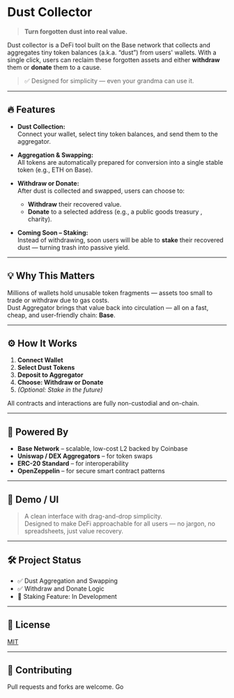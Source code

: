 # Dust Collector

> **Turn forgotten dust into real value.**

Dust collector is a DeFi tool built on the Base network that collects and aggregates tiny token balances (a.k.a. “dust”) from users' wallets. With a single click, users can reclaim these forgotten assets and either **withdraw** them or **donate** them to a cause.

> ✅ Designed for simplicity — even your grandma can use it.

---

## 🔥 Features

- **Dust Collection:**  
  Connect your wallet, select tiny token balances, and send them to the aggregator.

- **Aggregation & Swapping:**  
  All tokens are automatically prepared for conversion into a single stable token (e.g., ETH on Base).

- **Withdraw or Donate:**  
  After dust is collected and swapped, users can choose to:
  - **Withdraw** their recovered value.
  - **Donate** to a selected address (e.g., a public goods treasury , charity).

- **Coming Soon – Staking:**  
  Instead of withdrawing, soon users will be able to **stake** their recovered dust — turning trash into passive yield.

---

## 💡 Why This Matters

Millions of wallets hold unusable token fragments — assets too small to trade or withdraw due to gas costs.  
Dust Aggregator brings that value back into circulation — all on a fast, cheap, and user-friendly chain: **Base**.

---

## ⚙️ How It Works

1. **Connect Wallet**
2. **Select Dust Tokens**
3. **Deposit to Aggregator**
4. **Choose: Withdraw or Donate**
5. *(Optional: Stake in the future)*

All contracts and interactions are fully non-custodial and on-chain.

---

## 🚀 Powered By

- **Base Network** – scalable, low-cost L2 backed by Coinbase  
- **Uniswap / DEX Aggregators** – for token swaps  
- **ERC-20 Standard** – for interoperability  
- **OpenZeppelin** – for secure smart contract patterns

---

## 👀 Demo / UI

> A clean interface with drag-and-drop simplicity.  
> Designed to make DeFi approachable for all users — no jargon, no spreadsheets, just value recovery.


---

## 🛠️ Project Status

- ✅ Dust Aggregation and Swapping
- ✅ Withdraw and Donate Logic
- 🧪 Staking Feature: In Development

---

## 📄 License

[MIT](./LICENSE)

---

## 🤝 Contributing

Pull requests and forks are welcome. Go

